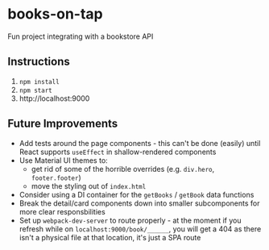 # books-on-tap

Fun project integrating with a bookstore API

## Instructions

1. `npm install`
2. `npm start`
3. http://localhost:9000

## Future Improvements

- Add tests around the page components - this can't be done (easily) until React supports `useEffect` in shallow-rendered components
- Use Material UI themes to:
  - get rid of some of the horrible overrides (e.g. `div.hero`, `footer.footer`)
  - move the styling out of `index.html`
- Consider using a DI container for the `getBooks` / `getBook` data functions
- Break the detail/card components down into smaller subcomponents for more clear responsbilities
- Set up `webpack-dev-server` to route properly - at the moment if you refresh while on `localhost:9000/book/______`, you will get a 404 as there isn't a physical file at that location, it's just a SPA route

